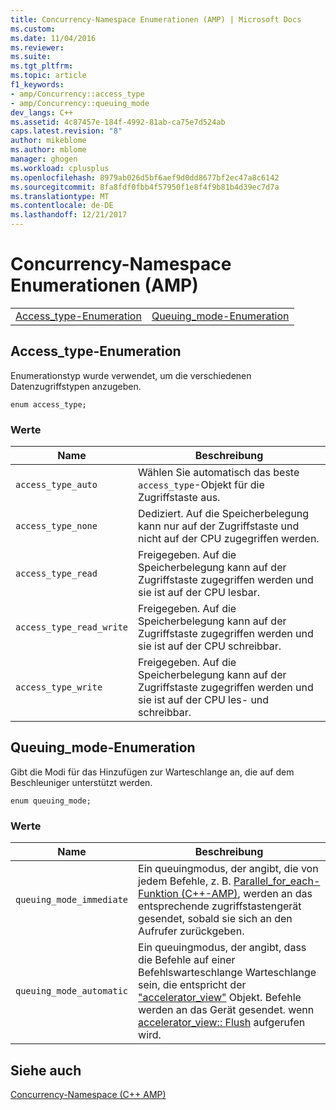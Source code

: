 ```yaml
---
title: Concurrency-Namespace Enumerationen (AMP) | Microsoft Docs
ms.custom: 
ms.date: 11/04/2016
ms.reviewer: 
ms.suite: 
ms.tgt_pltfrm: 
ms.topic: article
f1_keywords:
- amp/Concurrency::access_type
- amp/Concurrency::queuing_mode
dev_langs: C++
ms.assetid: 4c87457e-184f-4992-81ab-ca75e7d524ab
caps.latest.revision: "8"
author: mikeblome
ms.author: mblome
manager: ghogen
ms.workload: cplusplus
ms.openlocfilehash: 8979ab026d5bf6aef9d0dd8677bf2ec47a8c6142
ms.sourcegitcommit: 8fa8fdf0fbb4f57950f1e8f4f9b81b4d39ec7d7a
ms.translationtype: MT
ms.contentlocale: de-DE
ms.lasthandoff: 12/21/2017
---
```

# <a name="concurrency-namespace-enums-amp"></a>Concurrency-Namespace Enumerationen (AMP)
|||  
|-|-|  
|[Access_type-Enumeration](#access_type)|[Queuing_mode-Enumeration](#queuing_mode)|  
  
##  <a name="access_type"></a>Access_type-Enumeration  
 Enumerationstyp wurde verwendet, um die verschiedenen Datenzugriffstypen anzugeben.  
  
```  
enum access_type;  
```  
### <a name="values"></a>Werte  
  
|Name|Beschreibung|  
|----------|-----------------|  
|`access_type_auto`|Wählen Sie automatisch das beste `access_type`-Objekt für die Zugriffstaste aus.|  
|`access_type_none`|Dediziert. Auf die Speicherbelegung kann nur auf der Zugriffstaste und nicht auf der CPU zugegriffen werden.|  
|`access_type_read`|Freigegeben. Auf die Speicherbelegung kann auf der Zugriffstaste zugegriffen werden und sie ist auf der CPU lesbar.|  
|`access_type_read_write`|Freigegeben. Auf die Speicherbelegung kann auf der Zugriffstaste zugegriffen werden und sie ist auf der CPU schreibbar.|  
|`access_type_write`|Freigegeben. Auf die Speicherbelegung kann auf der Zugriffstaste zugegriffen werden und sie ist auf der CPU les- und schreibbar.|  

  
##  <a name="queuing_mode"></a>Queuing_mode-Enumeration  
 Gibt die Modi für das Hinzufügen zur Warteschlange an, die auf dem Beschleuniger unterstützt werden.  
  
```  
enum queuing_mode;  
``` 
### <a name="values"></a>Werte  
  
|Name|Beschreibung|  
|----------|-----------------|  
|`queuing_mode_immediate`|Ein queuingmodus, der angibt, die von jedem Befehle, z. B. [Parallel_for_each-Funktion (C++-AMP)](concurrency-namespace-functions-amp.md#parallel_for_each), werden an das entsprechende zugriffstastengerät gesendet, sobald sie sich an den Aufrufer zurückgeben.|  
|`queuing_mode_automatic`|Ein queuingmodus, der angibt, dass die Befehle auf einer Befehlswarteschlange Warteschlange sein, die entspricht der ["accelerator_view"](accelerator-view-class.md) Objekt. Befehle werden an das Gerät gesendet. wenn [accelerator_view:: Flush](accelerator-view-class.md#flush) aufgerufen wird.|   
  
## <a name="see-also"></a>Siehe auch  
 [Concurrency-Namespace (C++ AMP)](concurrency-namespace-cpp-amp.md)
